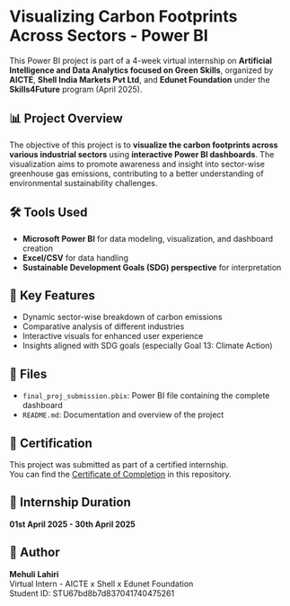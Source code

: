 # Visualizing Carbon Footprints Across Sectors - Power BI

This Power BI project is part of a 4-week virtual internship on **Artificial Intelligence and Data Analytics focused on Green Skills**, organized by **AICTE**, **Shell India Markets Pvt Ltd**, and **Edunet Foundation** under the **Skills4Future** program (April 2025).

## 📊 Project Overview

The objective of this project is to **visualize the carbon footprints across various industrial sectors** using **interactive Power BI dashboards**. The visualization aims to promote awareness and insight into sector-wise greenhouse gas emissions, contributing to a better understanding of environmental sustainability challenges.

## 🛠 Tools Used

- **Microsoft Power BI** for data modeling, visualization, and dashboard creation
- **Excel/CSV** for data handling
- **Sustainable Development Goals (SDG) perspective** for interpretation

## 🧩 Key Features

- Dynamic sector-wise breakdown of carbon emissions
- Comparative analysis of different industries
- Interactive visuals for enhanced user experience
- Insights aligned with SDG goals (especially Goal 13: Climate Action)

## 📁 Files

- `final_proj_submission.pbix`: Power BI file containing the complete dashboard
- `README.md`: Documentation and overview of the project

## 📜 Certification

This project was submitted as part of a certified internship.  
You can find the [Certificate of Completion](./MEHULI%20LAHIRI_AICTE_Certificate.pdf) in this repository.

## 📅 Internship Duration

**01st April 2025 - 30th April 2025**

## 🧠 Author

**Mehuli Lahiri**  
Virtual Intern - AICTE x Shell x Edunet Foundation  
Student ID: STU67bd8b7d837041740475261
